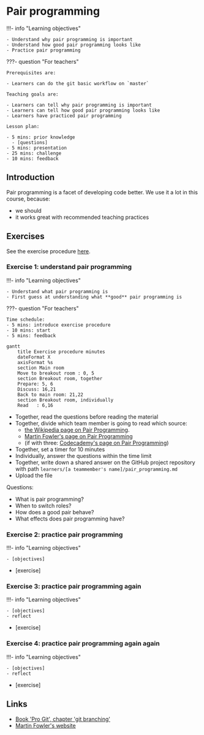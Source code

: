# Pair programming

!!!- info "Learning objectives"

    - Understand why pair programming is important
    - Understand how good pair programming looks like
    - Practice pair programming

???- question "For teachers"

    Prerequisites are:

    - Learners can do the git basic workflow on `master`

    Teaching goals are:

    - Learners can tell why pair programming is important
    - Learners can tell how good pair programming looks like
    - Learners have practiced pair programming

    Lesson plan:

    - 5 mins: prior knowledge
      - [questions]
    - 5 mins: presentation
    - 25 mins: challenge
    - 10 mins: feedback

## Introduction

Pair programming is a facet of developing code better.
We use it a lot in this course, because:

- we should
- it works great with recommended teaching practices


## Exercises

See the exercise procedure [here](../misc/exercise_procedure.md).

### Exercise 1: understand pair programming

!!!- info "Learning objectives"

    - Understand what pair programming is
    - First guess at understanding what **good** pair programming is

???- question "For teachers"

    Time schedule:
    - 5 mins: introduce exercise procedure
    - 10 mins: start
    - 5 mins: feedback

```mermaid
gantt
    title Exercise procedure minutes
    dateFormat X
    axisFormat %s
    section Main room
    Move to breakout room : 0, 5
    section Breakout room, together
    Prepare: 5, 6
    Discuss: 16,21
    Back to main room: 21,22
    section Breakout room, individually
    Read   : 6,16
```

- Together, read the questions before reading the material
- Together, divide which team member is going to read which source:
  - [the Wikipedia page on Pair Programming](https://en.wikipedia.org/wiki/Pair_programming).
  - [Martin Fowler's page on Pair Programming](https://martinfowler.com/articles/on-pair-programming.html)
  - (if with three: [Codecademy's page on Pair Programming](https://www.codecademy.com/resources/blog/what-is-pair-programming/))
- Together, set a timer for 10 minutes
- Individually, answer the questions within the time limit
- Together, write down a shared answer on the GitHub project repository
  with path `learners/[a teammember's name]/pair_programming.md`
- Upload the file

Questions:

- What is pair programming?
- When to switch roles?
- How does a good pair behave?
- What effects does pair programming have?

### Exercise 2: practice pair programming

!!!- info "Learning objectives"

    - [objectives]

- [exercise]

### Exercise 3: practice pair programming again

!!!- info "Learning objectives"

    - [objectives]
    - reflect

- [exercise]

### Exercise 4: practice pair programming again again

!!!- info "Learning objectives"

    - [objectives]
    - reflect

- [exercise]

## Links

- [Book 'Pro Git', chapter 'git branching'](https://git-scm.com/book/en/v2/Git-Branching-Branches-in-a-Nutshell)
- [Martin Fowler's website](https://martinfowler.com/articles/on-pair-programming.html)
